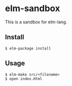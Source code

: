 # elm-sandbox
This is a sandbox for elm-lang.

## Install

```
$ elm-package install
```

## Usage

```
$ elm-make src/<filename>
$ open index.Html
```
